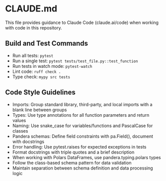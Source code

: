 # CLAUDE.md

This file provides guidance to Claude Code (claude.ai/code) when working with code in this repository.

## Build and Test Commands
- Run all tests: `pytest`
- Run a single test: `pytest tests/test_file.py::test_function`
- Run tests in watch mode: `pytest-watch`
- Lint code: `ruff check .`
- Type check: `mypy src tests`

## Code Style Guidelines
- Imports: Group standard library, third-party, and local imports with a blank line between groups
- Types: Use type annotations for all function parameters and return values
- Naming: Use snake_case for variables/functions and PascalCase for classes
- Pandera schemas: Define field constraints with pa.Field(), document with docstrings
- Error handling: Use pytest.raises for expected exceptions in tests
- Format docstrings with triple quotes and a brief description
- When working with Polars DataFrames, use pandera.typing.polars types
- Follow the class-based schema pattern for data validation
- Maintain separation between schema definition and data processing logic